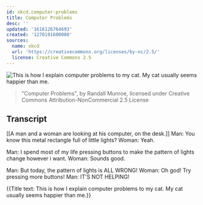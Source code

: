 ```yaml
---
id: xkcd.computer-problems
title: Computer Problems
desc: ''
updated: '1616126764693'
created: '1270191600000'
sources:
  name: xkcd
  url: 'https://creativecommons.org/licenses/by-nc/2.5/'
  license: Creative Commons 2.5
---
```

![This is how I explain computer problems to my cat. My cat usually seems happier than me.](https://imgs.xkcd.com/comics/computer_problems.png)
> "Computer Problems", by Randall Munroe, licensed under Creative Commons Attribution-NonCommercial 2.5 License

## Transcript
[[A man and a woman are looking at his computer, on the desk.]]
Man: You know this metal rectangle full of little lights?
Woman: Yeah.

Man: I spend most of my life pressing buttons to make the pattern of lights change however i want.
Woman: Sounds good.

Man: But today, the pattern of lights is ALL WRONG!
Woman: Oh god! Try pressing more buttons!
Man: IT'S NOT HELPING!

{{Title text: This is how I explain computer problems to my cat. My cat usually seems happier than me.}}
